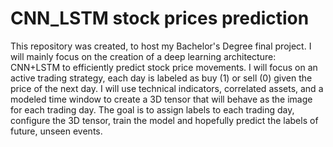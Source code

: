 # CNN_LSTM stock prices prediction
This repository was created, to host my Bachelor's Degree final project. I will mainly focus on the creation of a deep learning architecture: CNN+LSTM to efficiently predict stock price movements. I will focus on an active trading strategy, each day is labeled as buy (1) or sell (0) given the price of the next day. I will use technical indicators, correlated assets, and a modeled time window to create a 3D tensor that will behave as the image for each trading day. The goal is to assign labels to each trading day, configure the 3D tensor, train the model and hopefully predict the labels of future, unseen events.